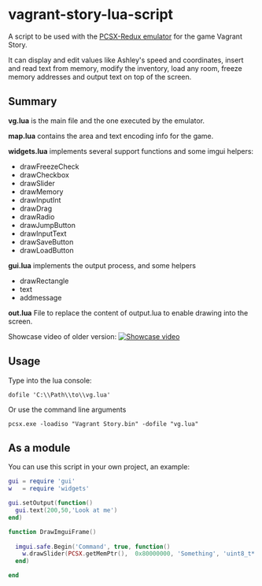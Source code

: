 # vagrant-story-lua-script
A script to be used with the [PCSX-Redux emulator](https://pcsx-redux.consoledev.net/) for the game Vagrant Story.

It can display and edit values like Ashley's speed and coordinates, insert and read text from memory, modify the inventory, load any room, freeze memory addresses and output text on top of the screen.

## Summary

__vg.lua__ is the main file and the one executed by the emulator.

__map.lua__ contains the area and text encoding info for the game.

__widgets.lua__ implements several support functions and some imgui helpers:
* drawFreezeCheck
* drawCheckbox
* drawSlider
* drawMemory
* drawInputInt
* drawDrag
* drawRadio
* drawJumpButton
* drawInputText
* drawSaveButton
* drawLoadButton

__gui.lua__ implements the output process, and some helpers
* drawRectangle
* text
* addmessage

__out.lua__ File to replace the content of output.lua to enable drawing into the screen.

Showcase video of older version:
[![Showcase video](https://i3.ytimg.com/vi/Wyxv00NZJdc/maxresdefault.jpg)](https://youtu.be/Wyxv00NZJdc)

## Usage

Type into the lua console:

`dofile 'C:\\Path\\to\\vg.lua'`

Or use the command line arguments

`pcsx.exe -loadiso "Vagrant Story.bin" -dofile "vg.lua" `

## As a module

You can use this script in your own project, an example:

```lua
gui = require 'gui'
w   = require 'widgets'

gui.setOutput(function() 
  gui.text(200,50,'Look at me')
end)

function DrawImguiFrame()
  
  imgui.safe.Begin('Command', true, function()
    w.drawSlider(PCSX.getMemPtr(),  0x80000000, 'Something', 'uint8_t*', 0, 40)
  end)

end
```



